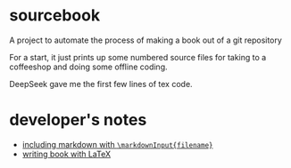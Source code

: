 # sourcebook

A project to automate the process of making a book out of a git repository

For a start, it just prints up some numbered source files for taking to a
coffeeshop and doing some offline coding.

DeepSeek gave me the first few lines of tex code.

# developer's notes
* [including markdown with `\markdownInput{filename}`](https://www.overleaf.com/learn/how-to/Writing_Markdown_in_LaTeX_Documents)
* [writing book with LaTeX](https://www.overleaf.com/learn/latex/Sections_and_chapters)
